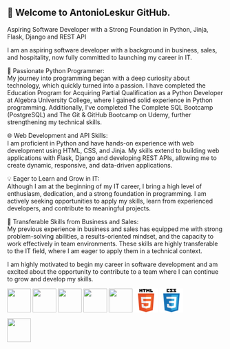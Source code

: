 ## 👋 Welcome to AntonioLeskur GitHub.
<p>Aspiring Software Developer with a Strong Foundation in Python, Jinja, Flask, Django and REST API<br></p>

<p>I am an aspiring software developer with a background in business, sales, and hospitality, now fully committed to launching my career in IT.<br></p>

<p>🐍 Passionate Python Programmer:<br>
My journey into programming began with a deep curiosity about technology, which quickly turned into a passion. I have completed the Education Program for Acquiring Partial Qualification as a Python Developer at Algebra University College, where I gained solid experience in Python programming. Additionally, I’ve completed The Complete SQL Bootcamp (PostgreSQL) and The Git & GitHub Bootcamp on Udemy, further strengthening my technical skills.<br></p>

<p>🌐 Web Development and API Skills:<br>
I am proficient in Python and have hands-on experience with web development using HTML, CSS, and Jinja. My skills extend to building web applications with Flask, Django and developing REST APIs, allowing me to create dynamic, responsive, and data-driven applications.<br></p>

<p>💡 Eager to Learn and Grow in IT:<br>
Although I am at the beginning of my IT career, I bring a high level of enthusiasm, dedication, and a strong foundation in programming. I am actively seeking opportunities to apply my skills, learn from experienced developers, and contribute to meaningful projects.<br></p>

<p>💼 Transferable Skills from Business and Sales:<br>
My previous experience in business and sales has equipped me with strong problem-solving abilities, a results-oriented mindset, and the capacity to work effectively in team environments. These skills are highly transferable to the IT field, where I am eager to apply them in a technical context.<br></p>

<p>I am highly motivated to begin my career in software development and am excited about the opportunity to contribute to a team where I can continue to grow and develop my skills.<br></p>

  
  <img align="center" src="https://cdn.jsdelivr.net/gh/devicons/devicon/icons/python/python-original-wordmark.svg" 
       width="55" 
       height="55" /> 
            <img align="center" src="https://cdn.jsdelivr.net/gh/devicons/devicon/icons/sqlite/sqlite-original.svg"
       width="55" 
       height="55" />
  <img align="center" 
            src="https://cdn.jsdelivr.net/gh/devicons/devicon/icons/postgresql/postgresql-plain-wordmark.svg"
    width="55" 
       height="55"/>
       <img align="center" 
            src="https://github.com/AntonioLeskur/AntonioLeskur/assets/139459033/bc6790e7-6b6b-4bd7-9e7f-dc05f475d3a7"
    width="55" 
       height="55"/>
       <img align="center" 
            src="https://github.com/AntonioLeskur/AntonioLeskur/assets/139459033/e030be2f-fbe6-4d01-bc70-f1de00645b27"
    width="55" 
       height="55"/>
       <img align="center" 
            src="https://raw.githubusercontent.com/devicons/devicon/6910f0503efdd315c8f9b858234310c06e04d9c0/icons/html5/html5-original-wordmark.svg"
    width="55" 
       height="55"/>
       <img align="center" 
            src="https://raw.githubusercontent.com/devicons/devicon/6910f0503efdd315c8f9b858234310c06e04d9c0/icons/css3/css3-original-wordmark.svg"
    width="55" 
       height="55"/>

<img align="center" src="https://cdn.jsdelivr.net/gh/devicons/devicon/icons/django/django-original.svg" 
     width="55" 
     height="55" />
